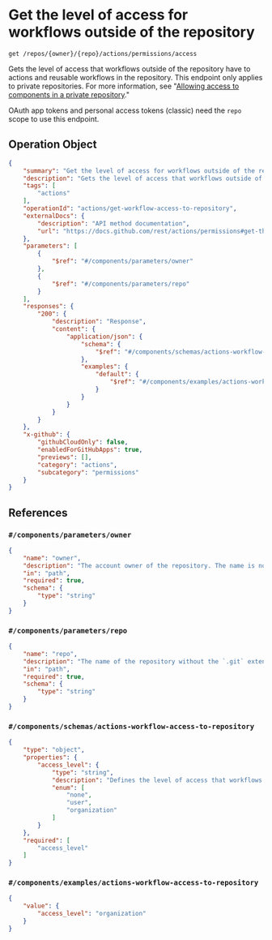 # Get the level of access for workflows outside of the repository

`get /repos/{owner}/{repo}/actions/permissions/access`

Gets the level of access that workflows outside of the repository have to actions and reusable workflows in the repository.
This endpoint only applies to private repositories.
For more information, see "[Allowing access to components in a private repository](https://docs.github.com/repositories/managing-your-repositorys-settings-and-features/enabling-features-for-your-repository/managing-github-actions-settings-for-a-repository#allowing-access-to-components-in-a-private-repository)."

OAuth app tokens and personal access tokens (classic) need the `repo` scope to use this endpoint.

## Operation Object

```json
{
    "summary": "Get the level of access for workflows outside of the repository",
    "description": "Gets the level of access that workflows outside of the repository have to actions and reusable workflows in the repository.\nThis endpoint only applies to private repositories.\nFor more information, see \"[Allowing access to components in a private repository](https://docs.github.com/repositories/managing-your-repositorys-settings-and-features/enabling-features-for-your-repository/managing-github-actions-settings-for-a-repository#allowing-access-to-components-in-a-private-repository).\"\n\nOAuth app tokens and personal access tokens (classic) need the `repo` scope to use this endpoint.",
    "tags": [
        "actions"
    ],
    "operationId": "actions/get-workflow-access-to-repository",
    "externalDocs": {
        "description": "API method documentation",
        "url": "https://docs.github.com/rest/actions/permissions#get-the-level-of-access-for-workflows-outside-of-the-repository"
    },
    "parameters": [
        {
            "$ref": "#/components/parameters/owner"
        },
        {
            "$ref": "#/components/parameters/repo"
        }
    ],
    "responses": {
        "200": {
            "description": "Response",
            "content": {
                "application/json": {
                    "schema": {
                        "$ref": "#/components/schemas/actions-workflow-access-to-repository"
                    },
                    "examples": {
                        "default": {
                            "$ref": "#/components/examples/actions-workflow-access-to-repository"
                        }
                    }
                }
            }
        }
    },
    "x-github": {
        "githubCloudOnly": false,
        "enabledForGitHubApps": true,
        "previews": [],
        "category": "actions",
        "subcategory": "permissions"
    }
}
```

## References

### `#/components/parameters/owner`

```json
{
    "name": "owner",
    "description": "The account owner of the repository. The name is not case sensitive.",
    "in": "path",
    "required": true,
    "schema": {
        "type": "string"
    }
}
```

### `#/components/parameters/repo`

```json
{
    "name": "repo",
    "description": "The name of the repository without the `.git` extension. The name is not case sensitive.",
    "in": "path",
    "required": true,
    "schema": {
        "type": "string"
    }
}
```

### `#/components/schemas/actions-workflow-access-to-repository`

```json
{
    "type": "object",
    "properties": {
        "access_level": {
            "type": "string",
            "description": "Defines the level of access that workflows outside of the repository have to actions and reusable workflows within the\nrepository.\n\n`none` means the access is only possible from workflows in this repository. `user` level access allows sharing across user owned private repositories only. `organization` level access allows sharing across the organization.",
            "enum": [
                "none",
                "user",
                "organization"
            ]
        }
    },
    "required": [
        "access_level"
    ]
}
```

### `#/components/examples/actions-workflow-access-to-repository`

```json
{
    "value": {
        "access_level": "organization"
    }
}
```